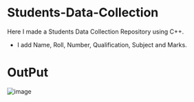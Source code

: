 # Students-Data-Collection
Here I made a Students Data Collection Repository using C++.
- I add Name, Roll, Number, Qualification, Subject and Marks. 
# OutPut
![image](https://user-images.githubusercontent.com/78611284/208289184-289ed963-0160-491e-9316-220a8c18dbf3.png)
